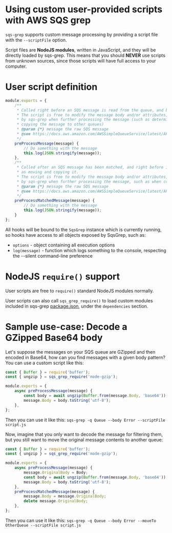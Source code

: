 # Using custom user-provided scripts with  AWS SQS grep 
`sqs-grep` supports custom message processing by providing a script file with the `--scriptFile` option.

Script files are **NodeJS modules**, written in JavaScript, and they will be directly loaded by sqs-grep.
This means that you should **NEVER** use scripts from unknown sources, since those scripts will have
full access to your computer.

# User script definition

```js
module.exports = {
    /**
     * Called right before an SQS message is read from the queue, and before any further processing is done.
     * The script is free to modify the message body and/or attributes, and those changes will be considered
     * by sqs-grep when further processing the message (such as determining wether it is a match or not, and
     * copying the message to other queues)
     * @param {*} message the raw SQS message
     * @see https://docs.aws.amazon.com/AWSSimpleQueueService/latest/APIReference/API_Message.html
     */
    preProcessMessage(message) {
        // Do something with the message
        this.log(JSON.stringify(message));
    },
    /**
     * Called after an SQS message has been matched, and right before it is processed for further actions such
     * as moving and copying it.
     * The script is free to modify the message body and/or attributes, and those changes will be considered
     * by sqs-grep when further processing the message, such as when copying the message to other queues
     * @param {*} message the raw SQS message
     * @see https://docs.aws.amazon.com/AWSSimpleQueueService/latest/APIReference/API_Message.html
     */
    preProcessMatchedMessage(message) {
        // Do something with the message
        this.log(JSON.stringify(message));
    }
};
```

All hooks will be bound to the `SqsGrep` instance which is currently running, so hooks have access to all objects exposed by SqsGrep, such as:
* `options` - object containing all execution options
* `log(message)` - function which logs something to the console, respecting the --silent command-line preference

# NodeJS `require()` support
User scripts are free to `require()` standard NodeJS modules normally.

User scripts can also call `sqs_grep_require()` to load custom modules included in sqs-grep
[package.json](https://github.com/rodrigozr/sqs-grep/blob/master/package.json), under the `dependencies` section.

# Sample use-case: Decode a GZipped Base64 body
Let's suppose the messages on your SQS queue are GZipped and then encoded in Base64, how can you find messages with a given body pattern?
You can use a custom script like this:

```js
const { Buffer } = require('buffer');
const { ungzip } = sqs_grep_require('node-gzip');

module.exports = {
    async preProcessMessage(message) {
        const body = await ungzip(Buffer.from(message.Body, 'base64'));
        message.Body = body.toString('utf-8');
    },
};
```

Then you can use it like this: `sqs-grep -q Queue --body Error --scriptFile script.js`

Now, imagine that you only want to decode the message for filtering them, but you still want to move the original message contents to another queue:

```js
const { Buffer } = require('buffer');
const { ungzip } = sqs_grep_require('node-gzip');

module.exports = {
    async preProcessMessage(message) {
        message.OriginalBody = Body;
        const body = await ungzip(Buffer.from(message.Body, 'base64'));
        message.Body = body.toString('utf-8');
    },
    preProcessMatchedMessage(message) {
        message.Body = message.OriginalBody;
        delete message.OriginalBody;
    },
};
```
Then you can use it like this: `sqs-grep -q Queue --body Error --moveTo OtherQueue --scriptFile script.js`
